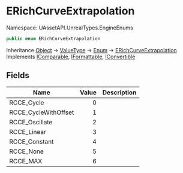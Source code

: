 # ERichCurveExtrapolation

Namespace: UAssetAPI.UnrealTypes.EngineEnums

```csharp
public enum ERichCurveExtrapolation
```

Inheritance [Object](https://docs.microsoft.com/en-us/dotnet/api/system.object) → [ValueType](https://docs.microsoft.com/en-us/dotnet/api/system.valuetype) → [Enum](https://docs.microsoft.com/en-us/dotnet/api/system.enum) → [ERichCurveExtrapolation](./uassetapi.unrealtypes.engineenums.erichcurveextrapolation.md)<br>
Implements [IComparable](https://docs.microsoft.com/en-us/dotnet/api/system.icomparable), [IFormattable](https://docs.microsoft.com/en-us/dotnet/api/system.iformattable), [IConvertible](https://docs.microsoft.com/en-us/dotnet/api/system.iconvertible)

## Fields

| Name | Value | Description |
| --- | --: | --- |
| RCCE_Cycle | 0 |  |
| RCCE_CycleWithOffset | 1 |  |
| RCCE_Oscillate | 2 |  |
| RCCE_Linear | 3 |  |
| RCCE_Constant | 4 |  |
| RCCE_None | 5 |  |
| RCCE_MAX | 6 |  |

